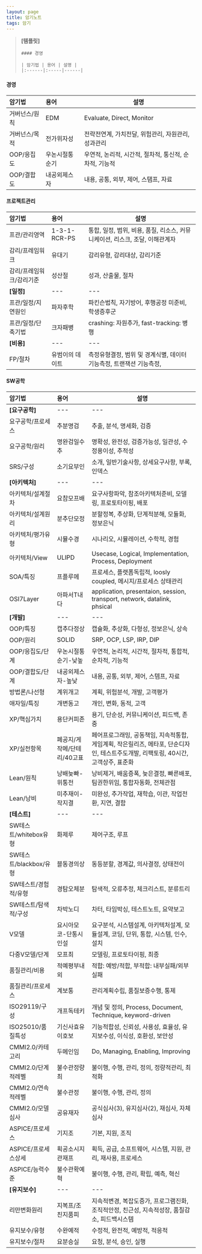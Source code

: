 ```yaml
---
layout: page
title: 암기노트
tags: 암기
---
```


> **[템플릿]**  
> ```
> #### 경영
> 
> | 암기법 | 용어 | 설명 |
> |:------|:-----|------|
> ```


#### 경영

| 암기법 | 용어 | 설명 |
|:-----|:-----|-----|
| 거버넌스/원칙 | EDM | Evaluate, Direct, Monitor |
| 거버넌스/목적 | 전가위자성 | 전략전연계, 가치전달, 위험관리, 자원관리, 성과관리 |
| OOP/응집도 | 우논시절통순기 | 우연적, 논리적, 시간적, 절차적, 통신적, 순차적, 기능적 |
| OOP/결합도 | 내공외제스자 | 내용, 공통, 외부, 제어, 스탬프, 자료 |


#### 프로젝트관리

| 암기법 | 용어 | 설명 |
|:-----|:-----|-----|
| 프관/관리영역 | 1-3-1-RCR-PS | 통합, 일정, 범위, 비용, 품질, 리소스, 커뮤니케이션, 리스크, 조달, 이해관계자 |
| 감리/프레임워크 | 유대기 | 감리유형, 감리대상, 감리기준 |
| 감리/프레임워크/감리기준 | 성산절 | 성과, 산출물, 절차 |
| **[일정]** | --- | --- |
| 프관/일정/지연원인 | 파자후학 | 파킨슨법칙, 자기방어, 후행공정 미준비, 학생증후군 |
| 프관/일정/단축기법 | 크자패병 | crashing: 자원추가, fast-tracking: 병행 |
| **[비용]** | --- | --- |
| FP/절차 | 유범이의 데이트  | 측정유형결정, 범위 및 경계식별, 데이터 기능측정, 트랜잭션 기능측정,  |

#### SW공학

| 암기법 | 용어 | 설명 |
|:-----|:-----|-----|
| **[요구공학]** | --- | --- |
| 요구공학/프로세스 | 추분명검 | 추출, 분석, 명세화, 검증 |
| 요구공학/원리 | 명완검일수추 | 명확성, 완전성, 검증가능성, 일관성, 수정용이성, 추적성 |
| SRS/구성 | 소기요부인 | 소개, 일반기술사항, 상세요구사항, 부록, 인덱스 |
| **[아키텍처]** | --- | --- |
| 아키텍처/설계절차 | 요참모프배 | 요구사항파악, 참조아키텍처준비, 모델링, 프로토타이핑, 배포 |
| 아키텍처/설계원리 | 분추단모정 | 분할정복, 추상화, 단계적분해, 모듈화, 정보은닉 |
| 아키텍처/평가유형 | 시뮬수경 | 시나리오, 시뮬레이션, 수학적, 경험 |
| 아키텍처/View | ULIPD | Usecase, Logical, Implementation, Process, Deployment |
| SOA/특징 | 프플루메 | 프로세스, 플랫폼독립적, loosly coupled, 메시지/프로세스 상태관리 |
| OSI7Layer | 아파서T내다 | application, presentaion, session, transport, network, datalink, phsical |
| **[개발]** | --- | --- |
| OOP/특징 | 캡추다정상 | 캡슐화, 추상화, 다형성, 정보은닉, 상속 |
| OOP/원리 | SOLID | SRP, OCP, LSP, IRP, DIP |
| OOP/응집도/단계 | 우논시절통순기-낮높 | 우연적, 논리적, 시간적, 절차적, 통합적, 순차적, 기능적 |
| OOP/결합도/단계 | 내공외제스자-높낮 | 내용, 공통, 외부, 제어, 스템프, 자료 |
| 방법론/나선형 | 계위개고 | 계획, 위험분석, 개발, 고객평가 |
| 애자일/특징 | 개변동고 | 개인, 변화, 동적, 고객 |
| XP/핵심가치 | 용단커피존 | 용기, 단순성, 커뮤니케이션, 피드백, 존중 |
| XP/실천항목 | 페공지/게작메/단테리/40고표 | 페어프로그래밍, 공동책임, 지속적통합, 게임계획, 작은릴리즈, 메타포, 단순디자인, 테스트주도개발, 리팩토링, 40시간, 고객상주, 표준화 |
| Lean/원칙 | 낭배늦빠-위통전 | 낭비제거, 배움증폭, 늦은결정, 빠른배포, 팀권한위임, 통합자동화, 전체관점 |
| Lean/낭비 | 미추재이-작지결 | 미완성, 추가작업, 재학습, 이관, 작업전환, 지연, 결함 |
| **[테스트]** | --- | --- |
| SW테스트/whitebox유형 | 화제루 | 제어구조, 루프 |
| SW테스트/blackbox/유형 | 블동경의상 | 동등분할, 경계값, 의사결정, 상태전이 |
| SW테스트/경험적/유형 | 경탐오체분 | 탐색적, 오류추정, 체크리스트, 분류트리 |
| SW테스트/탐색적/구성 | 차박노디 | 차터, 타임박싱, 테스트노트, 요약보고 |
| V모델 | 요시아모코-단통시인설 | 요구분석, 시스템설계, 아키텍처설계, 모듈설계, 코딩, 단위, 통합, 시스템, 인수, 설치 |
| 다중V모델/단계 | 모프최 | 모델링, 프로토타이핑, 최종 |
| 품질관리/비용 | 적예평부내외 | 적합: 예방/적합, 부적합: 내부실패/외부실패 |
| 품질관리/프로세스 | 계보통 | 관리계획수립, 품질보증수행, 통제 |
| ISO29119/구성 | 개프독테키 | 개념 및 정의, Process, Document, Technique, keyword-driven |
| ISO25010/품질특성 | 기신사효유이호보 | 기능적합성, 신뢰성, 사용성, 효율성, 유지보수성, 이식성, 호환성, 보안성 |
| CMMI2.0/카테고리 | 두메인임 | Do, Managing, Enabling, Improving |
| CMMI2.0/단계적레벨 | 불수관정량최 | 불이행, 수행, 관리, 정의, 정량적관리, 최적화 |
| CMMI2.0/연속적레벨 | 불수관정 | 불이행, 수행, 관리, 정의 |
| CMMI2.0/모델심사 | 공유재자 | 공식심사(3), 유지심사(2), 재심사, 자체심사 |
| ASPICE/프로세스 | 기지조 | 기본, 지원, 조직 |
| ASPICE/프로세스상세 | 획공소시지관재프 | 획득, 공급, 소프트웨어, 시스템, 지원, 관리, 재사용, 프로세스 |
| ASPICE/능력수준 | 불수관확예혁 | 불이행, 수행, 관리, 확립, 예측, 혁신 |
| **[유지보수]** | --- | --- |
| 리만변화원리 | 지복프/조친지품피 | 지속적변경, 복잡도증가, 프로그램진화, 조직적안정, 친근성, 지속적성장, 품질감소, 피드백시스템 |
| 유지보수/유형 | 수완예적 | 수정적, 완전적, 예방적, 적응적 |
| 유지보수/절차 | 요분승실 | 요청, 분석, 승인, 실행 |

